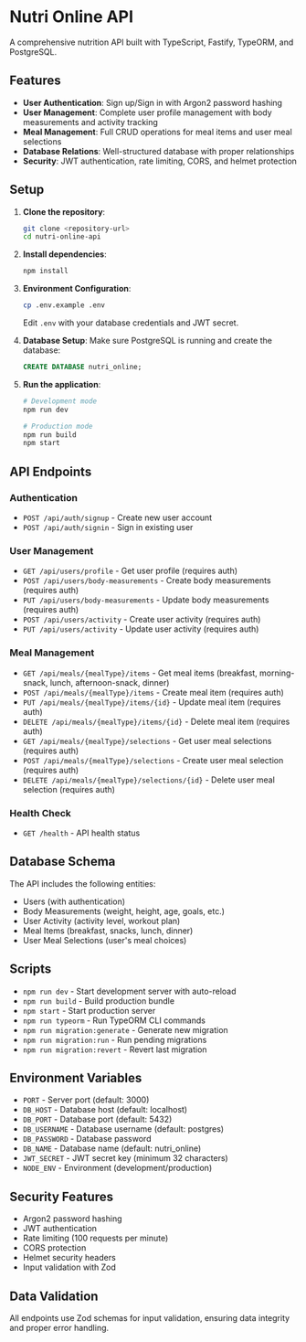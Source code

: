 # Nutri Online API

A comprehensive nutrition API built with TypeScript, Fastify, TypeORM, and PostgreSQL.

## Features

- **User Authentication**: Sign up/Sign in with Argon2 password hashing
- **User Management**: Complete user profile management with body measurements and activity tracking
- **Meal Management**: Full CRUD operations for meal items and user meal selections
- **Database Relations**: Well-structured database with proper relationships
- **Security**: JWT authentication, rate limiting, CORS, and helmet protection

## Setup

1. **Clone the repository**:
   ```bash
   git clone <repository-url>
   cd nutri-online-api
   ```

2. **Install dependencies**:
   ```bash
   npm install
   ```

3. **Environment Configuration**:
   ```bash
   cp .env.example .env
   ```
   Edit `.env` with your database credentials and JWT secret.

4. **Database Setup**:
   Make sure PostgreSQL is running and create the database:
   ```sql
   CREATE DATABASE nutri_online;
   ```

5. **Run the application**:
   ```bash
   # Development mode
   npm run dev
   
   # Production mode
   npm run build
   npm start
   ```

## API Endpoints

### Authentication
- `POST /api/auth/signup` - Create new user account
- `POST /api/auth/signin` - Sign in existing user

### User Management
- `GET /api/users/profile` - Get user profile (requires auth)
- `POST /api/users/body-measurements` - Create body measurements (requires auth)
- `PUT /api/users/body-measurements` - Update body measurements (requires auth)
- `POST /api/users/activity` - Create user activity (requires auth)
- `PUT /api/users/activity` - Update user activity (requires auth)

### Meal Management
- `GET /api/meals/{mealType}/items` - Get meal items (breakfast, morning-snack, lunch, afternoon-snack, dinner)
- `POST /api/meals/{mealType}/items` - Create meal item (requires auth)
- `PUT /api/meals/{mealType}/items/{id}` - Update meal item (requires auth)
- `DELETE /api/meals/{mealType}/items/{id}` - Delete meal item (requires auth)
- `GET /api/meals/{mealType}/selections` - Get user meal selections (requires auth)
- `POST /api/meals/{mealType}/selections` - Create user meal selection (requires auth)
- `DELETE /api/meals/{mealType}/selections/{id}` - Delete user meal selection (requires auth)

### Health Check
- `GET /health` - API health status

## Database Schema

The API includes the following entities:
- Users (with authentication)
- Body Measurements (weight, height, age, goals, etc.)
- User Activity (activity level, workout plan)
- Meal Items (breakfast, snacks, lunch, dinner)
- User Meal Selections (user's meal choices)

## Scripts

- `npm run dev` - Start development server with auto-reload
- `npm run build` - Build production bundle
- `npm start` - Start production server
- `npm run typeorm` - Run TypeORM CLI commands
- `npm run migration:generate` - Generate new migration
- `npm run migration:run` - Run pending migrations
- `npm run migration:revert` - Revert last migration

## Environment Variables

- `PORT` - Server port (default: 3000)
- `DB_HOST` - Database host (default: localhost)
- `DB_PORT` - Database port (default: 5432)
- `DB_USERNAME` - Database username (default: postgres)
- `DB_PASSWORD` - Database password
- `DB_NAME` - Database name (default: nutri_online)
- `JWT_SECRET` - JWT secret key (minimum 32 characters)
- `NODE_ENV` - Environment (development/production)

## Security Features

- Argon2 password hashing
- JWT authentication
- Rate limiting (100 requests per minute)
- CORS protection
- Helmet security headers
- Input validation with Zod

## Data Validation

All endpoints use Zod schemas for input validation, ensuring data integrity and proper error handling.